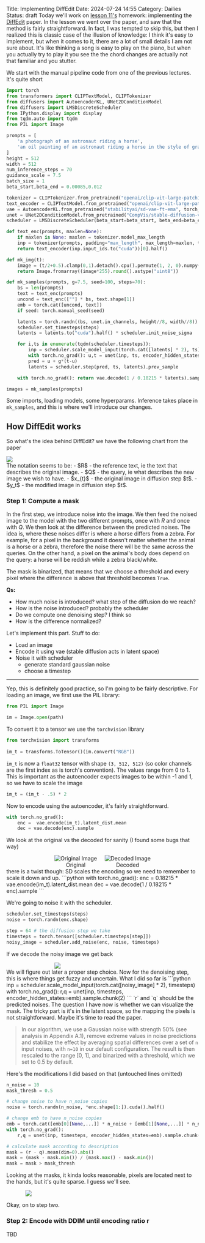 Title: Implementing DiffEdit
Date: 2024-07-24 14:55
Category: Dailies
Status: draft
Today we'll work on [lesson 11's](https://course.fast.ai/Lessons/lesson11.html) homework: implementing the [DiffEdit](https://arxiv.org/pdf/2210.11427) paper. In the lesson we went over the paper, and saw that the method is fairly straightforward. In fact, I was tempted to skip this, but then I realized this is classic case of the illusion of knowledge: I think it's easy to implement, but when it comes to it, there are a lot of small details I am not sure about. It's like thinking a song is easy to play on the piano, but when you actually try to play it you see the the chord changes are actually not that familiar and you stutter.

We start with the manual pipeline code from one of the previous lectures. It's quite short

```python
import torch
from transformers import CLIPTextModel, CLIPTokenizer
from diffusers import AutoencoderKL, UNet2DConditionModel
from diffusers import LMSDiscreteScheduler
from IPython.display import display
from tqdm.auto import tqdm
from PIL import Image

prompts = [
    'a photograph of an astronaut riding a horse',
    'an oil painting of an astronaut riding a horse in the style of grant wood'
]
height = 512
width = 512
num_inference_steps = 70
guidance_scale = 7.5
batch_size = 1
beta_start,beta_end = 0.00085,0.012

tokenizer = CLIPTokenizer.from_pretrained("openai/clip-vit-large-patch14", torch_dtype=torch.float16)
text_encoder = CLIPTextModel.from_pretrained("openai/clip-vit-large-patch14", torch_dtype=torch.float16).to("cuda")
vae = AutoencoderKL.from_pretrained("stabilityai/sd-vae-ft-ema", torch_dtype=torch.float16).to("cuda")
unet = UNet2DConditionModel.from_pretrained("CompVis/stable-diffusion-v1-4", subfolder="unet", torch_dtype=torch.float16).to("cuda")
scheduler = LMSDiscreteScheduler(beta_start=beta_start, beta_end=beta_end, beta_schedule="scaled_linear", num_train_timesteps=1000)

def text_enc(prompts, maxlen=None):
    if maxlen is None: maxlen = tokenizer.model_max_length
    inp = tokenizer(prompts, padding="max_length", max_length=maxlen, truncation=True, return_tensors="pt")
    return text_encoder(inp.input_ids.to("cuda"))[0].half()

def mk_img(t):
    image = (t/2+0.5).clamp(0,1).detach().cpu().permute(1, 2, 0).numpy()
    return Image.fromarray((image*255).round().astype("uint8"))

def mk_samples(prompts, g=7.5, seed=100, steps=70):
    bs = len(prompts)
    text = text_enc(prompts)
    uncond = text_enc([""] * bs, text.shape[1])
    emb = torch.cat([uncond, text])
    if seed: torch.manual_seed(seed)

    latents = torch.randn((bs, unet.in_channels, height//8, width//8))
    scheduler.set_timesteps(steps)
    latents = latents.to("cuda").half() * scheduler.init_noise_sigma

    for i,ts in enumerate(tqdm(scheduler.timesteps)):
        inp = scheduler.scale_model_input(torch.cat([latents] * 2), ts)
        with torch.no_grad(): u,t = unet(inp, ts, encoder_hidden_states=emb).sample.chunk(2)
        pred = u + g*(t-u)
        latents = scheduler.step(pred, ts, latents).prev_sample

    with torch.no_grad(): return vae.decode(1 / 0.18215 * latents).sample

images = mk_samples(prompts)
```

Some imports, loading models, some hyperparams. Inference takes place in `mk_samples`, and this is where we'll introduce our changes.

## How DiffEdit works
So what's the idea behind DiffEdit? we have the following chart from the paper
<p style="width:100%; margin:auto">
  <img src="{static}images/diffedit_flow.png" />
</p>
<!--![[diffedit_flow.png]]-->
The notation seems to be:
- $R$ - the reference text, ie the text that describes the original image.
- $Q$ - the query, ie what describes the new image we wish to have.
- $x_{t}$ - the original image in diffusion step $t$.
- $y_t$ - the modified image in diffusion step $t$.

### Step 1: Compute a mask
In the first step, we introduce noise into the image. We then feed the noised image to the model with the two different prompts, once with $R$ and once with $Q$. We then look at the difference between the predicted noises. The idea is, where these noises differ is where a horse differs from a zebra. For example, for a pixel in the background it doesn't matter whether the animal is a horse or a zebra, therefore the noise there will be the same across the queries. On the other hand, a pixel on the animal's body does depend on the query: a horse will be reddish while a zebra black/white.

The mask is binarized, that means that we choose a threshold and every pixel where the difference is above that threshold becomes `True`.

**Qs:**

- How much noise is introduced? what step of the diffusion do we reach?
- How is the noise introduced? probably the scheduler
- Do we compute one denoising step? I think so
- How is the difference normalized?


Let's implement this part. Stuff to do:

- Load an image
- Encode it using vae (stable diffusion acts in latent space)
- Noise it with scheduler
	- generate standard gaussian noise
	- choose a timestep

<hr>

Yep, this is definitely good practice, so I'm going to be fairly descriptive. For loading an image, we first use the PIL library:
```python
from PIL import Image

im = Image.open(path)
```
To convert it to a tensor we use the `torchvision` library
```python
from torchvision import transforms
							
im_t = transforms.ToTensor()(im.convert("RGB"))
```
`im_t` is now a `float32` tensor with shape `(3, 512, 512)` (so color channels are the first index as is torch's convention). The values range from 0 to 1. This is important as the autoencoder expects images to be within -1 and 1, so we have to scale the image
```python
im_t = (im_t - .5) * 2
```

Now to encode using the autoencoder, it's fairly straightforward.
```python
with torch.no_grad():
    enc =  vae.encode(im_t).latent_dist.mean
    dec = vae.decode(enc).sample
```
We look at the original vs the decoded for sanity (I found some bugs that way)
<!--![[omri_orig.png]]![[omri_dec.png]]-->
<div style="display: flex; justify-content: center;">
  <div style="text-align: center; margin: 0 10px;">
    <img src="{static}images/omri_orig.png" alt="Original Image" style="max-width: 100%; height: auto;">
    <div>Original</div>
  </div>
  <div style="text-align: center; margin: 0 10px;">
    <img src="{static}images/omri_dec.png" alt="Decoded Image" style="max-width: 100%; height: auto;">
    <div>Decoded</div>
  </div>
</div>
there is a twist though: SD scales the encoding so we need to remember to scale it down and up.
```python
with torch.no_grad():
    enc =  0.18215 * vae.encode(im_t).latent_dist.mean
    dec = vae.decode(1 / 0.18215 * enc).sample
```

We're going to noise it with the scheduler. 
```python
scheduler.set_timesteps(steps)
noise = torch.randn(enc.shape)

step = 64 # the diffusion step we take
timesteps = torch.tensor([scheduler.timesteps[step]])
noisy_image = scheduler.add_noise(enc, noise, timesteps)
```
If we decode the noisy image we get back
<!--![[omri_noisy.png]]-->
<p style="width:50%; margin:auto">
  <img src="{static}images/omri_noisy.png" />
</p>
We will figure out later a proper step choice. Now for the denoising step, this is where things get fuzzy and uncertain. What I did so far is
```python
inp = scheduler.scale_model_input(torch.cat([noisy_image] * 2), timesteps)
with torch.no_grad():
	r,q = unet(inp, timesteps, encoder_hidden_states=emb).sample.chunk(2)
```
`r` and `q` should be the predicted noises. The question I have now is whether we can visualize the mask. The tricky part is it's in the latent space, so the mapping the pixels is not straightforward. Maybe it's time to read the paper.

> In our algorithm, we use a Gaussian noise with strength 50% (see analysis in Appendix A.1), remove extreme values in noise predictions and stabilize the effect by averaging spatial differences over a set of `n` input noises, with `n=10` in our default configuration. The result is then rescaled to the range \[0, 1\], and binarized with a threshold, which we set to 0.5 by default.

Here's the modifications I did based on that (untouched lines omitted)
```python
n_noise = 10
mask_thresh = 0.5

# change noise to have n_noise copies
noise = torch.randn(n_noise, *enc.shape[1:]).cuda().half()

# change emb to have n_noise copies
emb = torch.cat([emb[0][None,...]] * n_noise + [emb[1][None,...]] * n_noise)
with torch.no_grad():
    r,q = unet(inp, timesteps, encoder_hidden_states=emb).sample.chunk(2)

# calculate mask according to description
mask = (r - q).mean(dim=0).abs()
mask = (mask - mask.min()) / (mask.max() - mask.min())
mask = mask > mask_thresh
```

Looking at the masks, it kinda looks reasonable, pixels are located next to the hands, but it's quite sparse. I guess we'll see.
<!--![[mask_channels.png]]-->
<p style="width:80%; margin:auto">
  <img src="{static}images/mask_channels.png" />
</p>

Okay, on to step two.

### Step 2: Encode with DDIM until encoding ratio r
TBD